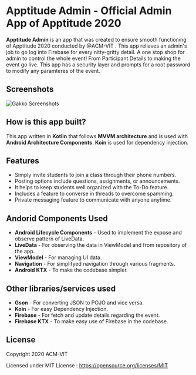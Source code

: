# Apptitude Admin - Official Admin App of Apptitude 2020
**Apptitude Admin** is an app that was created to ensure smooth functioning of Apptitude 2020 conducted by @ACM-VIT . This app relieves an admin's job to go log into Firebase for every nitty-gritty detail. A one stop shop for admin to control the whole event! From Participant Details to making the event go live. This app has a security layer and prompts for a root password to modify any paramteres of the event.

## Screenshots
![Gakko Screenshots](assets/screenshot.png)

## How is this app built?
This app written in **Kotlin** that follows **MVVM architecture** and is used with **Android Architecture Components**. **Koin** is used for dependency injection.

## Features
* Simply invite students to join a class through their phone numbers.
* Posting options include questions, assignments, or announcements.
* It helps to keep students well organized with the To-Do feature.
* Includes a feature to converse in threads to overcome spamming.
* Private messaging feature to communicate with anyone anytime.

## Andorid Components Used
* **Android Lifecycle Components** - Used to implement the expose and observe pattern of LiveData.
* **LiveData** - For observing the data in ViewModel and from repository of the app.
* **ViewModel** - For managing UI data.
* **Navigation** - For simplifyed navigation through various fragments.
* **Android KTX** - To make the codebase simpler.

## Other libraries/services used
* **Gson** - For converting JSON to POJO and vice versa.
* **Koin** - For easy Dependency Injection.
* **Firebase** - For fetch and update details regarding the event.
* **Firebase KTX** - To make easy use of Firebase in the codebase. 

## License
Copyright 2020 ACM-VIT

Licensed under MIT License :  https://opensource.org/licenses/MIT

<br>
<br>
